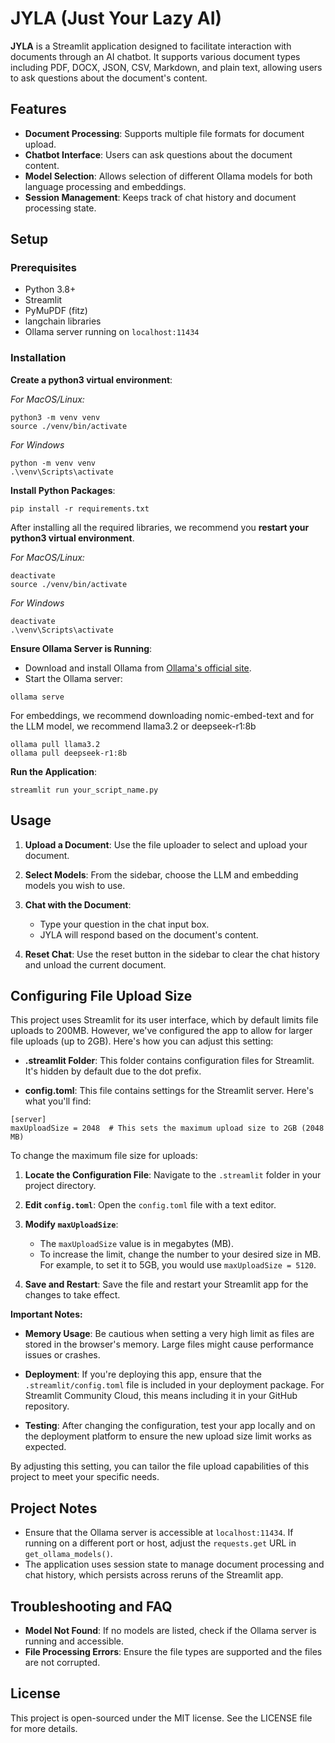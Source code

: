 # JYLA (Just Your Lazy AI)

**JYLA** is a Streamlit application designed to facilitate interaction with documents through an AI chatbot. It supports various document types including PDF, DOCX, JSON, CSV, Markdown, and plain text, allowing users to ask questions about the document's content.

## Features

- **Document Processing**: Supports multiple file formats for document upload.
- **Chatbot Interface**: Users can ask questions about the document content.
- **Model Selection**: Allows selection of different Ollama models for both language processing and embeddings.
- **Session Management**: Keeps track of chat history and document processing state.

## Setup

### Prerequisites

- Python 3.8+
- Streamlit
- PyMuPDF (fitz)
- langchain libraries
- Ollama server running on `localhost:11434`

### Installation

**Create a python3 virtual environment**:

*For MacOS/Linux:*

```
python3 -m venv venv
source ./venv/bin/activate
```

*For Windows*

```
python -m venv venv
.\venv\Scripts\activate
```

**Install Python Packages**:
   ```
   pip install -r requirements.txt
   ```

After installing all the required libraries, we recommend you **restart your python3 virtual environment**.

*For MacOS/Linux:*
```
deactivate
source ./venv/bin/activate
```

*For Windows*

```
deactivate
.\venv\Scripts\activate
```

**Ensure Ollama Server is Running**:
   - Download and install Ollama from [Ollama's official site](https://ollama.ai/).
   - Start the Ollama server:
```
ollama serve
```

For embeddings, we recommend downloading nomic-embed-text and for the LLM model, we recommend llama3.2 or deepseek-r1:8b

```
ollama pull llama3.2
ollama pull deepseek-r1:8b
```


**Run the Application**:
```
streamlit run your_script_name.py
```

## Usage

1. **Upload a Document**: Use the file uploader to select and upload your document.

2. **Select Models**: From the sidebar, choose the LLM and embedding models you wish to use.

3. **Chat with the Document**: 
   - Type your question in the chat input box.
   - JYLA will respond based on the document's content.

4. **Reset Chat**: Use the reset button in the sidebar to clear the chat history and unload the current document.


## Configuring File Upload Size

This project uses Streamlit for its user interface, which by default limits file uploads to 200MB. However, we've configured the app to allow for larger file uploads (up to 2GB). Here's how you can adjust this setting:

- **.streamlit Folder**: This folder contains configuration files for Streamlit. It's hidden by default due to the dot prefix.

- **config.toml**: This file contains settings for the Streamlit server. Here's what you'll find:

```
[server]
maxUploadSize = 2048  # This sets the maximum upload size to 2GB (2048 MB)
```

To change the maximum file size for uploads:

1. **Locate the Configuration File**: Navigate to the `.streamlit` folder in your project directory.

2. **Edit `config.toml`**: Open the `config.toml` file with a text editor.

3. **Modify `maxUploadSize`**:
   - The `maxUploadSize` value is in megabytes (MB). 
   - To increase the limit, change the number to your desired size in MB. For example, to set it to 5GB, you would use `maxUploadSize = 5120`.

4. **Save and Restart**: Save the file and restart your Streamlit app for the changes to take effect.

**Important Notes:**

- **Memory Usage**: Be cautious when setting a very high limit as files are stored in the browser's memory. Large files might cause performance issues or crashes.

- **Deployment**: If you're deploying this app, ensure that the `.streamlit/config.toml` file is included in your deployment package. For Streamlit Community Cloud, this means including it in your GitHub repository.

- **Testing**: After changing the configuration, test your app locally and on the deployment platform to ensure the new upload size limit works as expected.

By adjusting this setting, you can tailor the file upload capabilities of this project to meet your specific needs.


## Project Notes

- Ensure that the Ollama server is accessible at `localhost:11434`. If running on a different port or host, adjust the `requests.get` URL in `get_ollama_models()`.
- The application uses session state to manage document processing and chat history, which persists across reruns of the Streamlit app.

## Troubleshooting and FAQ

- **Model Not Found**: If no models are listed, check if the Ollama server is running and accessible.
- **File Processing Errors**: Ensure the file types are supported and the files are not corrupted.

## License

This project is open-sourced under the MIT license. See the LICENSE file for more details.
